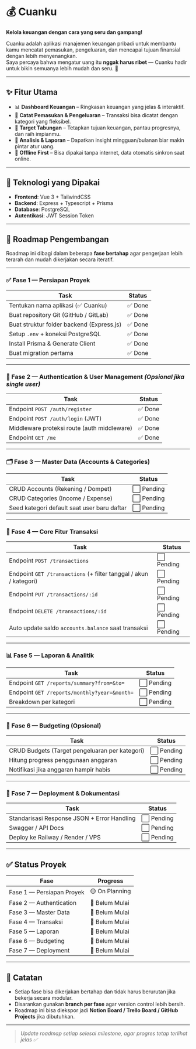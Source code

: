 # 💰 Cuanku

**Kelola keuangan dengan cara yang seru dan gampang!**

Cuanku adalah aplikasi manajemen keuangan pribadi untuk membantu kamu mencatat pemasukan, pengeluaran, dan mencapai tujuan finansial dengan lebih menyenangkan.  
Saya percaya bahwa mengatur uang itu **nggak harus ribet** — Cuanku hadir untuk bikin semuanya lebih mudah dan seru. 🚀

---

## ✨ Fitur Utama

- 📊 **Dashboard Keuangan** – Ringkasan keuangan yang jelas & interaktif.
- 📝 **Catat Pemasukan & Pengeluaran** – Transaksi bisa dicatat dengan kategori yang fleksibel.
- 🎯 **Target Tabungan** – Tetapkan tujuan keuangan, pantau progresnya, dan raih impianmu.
- 🔎 **Analisis & Laporan** – Dapatkan insight mingguan/bulanan biar makin pintar atur uang.
- 🔄 **Offline First** – Bisa dipakai tanpa internet, data otomatis sinkron saat online.

---

## 🚀 Teknologi yang Dipakai

- **Frontend**: Vue 3 + TailwindCSS
- **Backend**: Express + Typescript + Prisma
- **Database**: PostgreSQL
- **Autentikasi**: JWT Session Token

---

## 🚀 Roadmap Pengembangan

Roadmap ini dibagi dalam beberapa **fase bertahap** agar pengerjaan lebih terarah dan mudah dikerjakan secara iteratif.

---

### ✅ Fase 1 — Persiapan Proyek

| Task                                      | Status  |
| ----------------------------------------- | ------- |
| Tentukan nama aplikasi (✅ Cuanku)        | ✅ Done |
| Buat repository Git (GitHub / GitLab)     | ✅ Done |
| Buat struktur folder backend (Express.js) | ✅ Done |
| Setup `.env` + koneksi PostgreSQL         | ✅ Done |
| Install Prisma & Generate Client          | ✅ Done |
| Buat migration pertama                    | ✅ Done |

---

### 🔐 Fase 2 — Authentication & User Management _(Opsional jika single user)_

| Task                                        | Status  |
| ------------------------------------------- | ------- |
| Endpoint `POST /auth/register`              | ✅ Done |
| Endpoint `POST /auth/login` (JWT)           | ✅ Done |
| Middleware proteksi route (auth middleware) | ✅ Done |
| Endpoint `GET /me`                          | ✅ Done |

---

### 🗂 Fase 3 — Master Data (Accounts & Categories)

| Task                                        | Status     |
| ------------------------------------------- | ---------- |
| CRUD Accounts (Rekening / Dompet)           | ⬜ Pending |
| CRUD Categories (Income / Expense)          | ⬜ Pending |
| Seed kategori default saat user baru daftar | ⬜ Pending |

---

### 💸 Fase 4 — Core Fitur Transaksi

| Task                                                              | Status     |
| ----------------------------------------------------------------- | ---------- |
| Endpoint `POST /transactions`                                     | ⬜ Pending |
| Endpoint `GET /transactions` (+ filter tanggal / akun / kategori) | ⬜ Pending |
| Endpoint `PUT /transactions/:id`                                  | ⬜ Pending |
| Endpoint `DELETE /transactions/:id`                               | ⬜ Pending |
| Auto update saldo `accounts.balance` saat transaksi               | ⬜ Pending |

---

### 📊 Fase 5 — Laporan & Analitik

| Task                                         | Status     |
| -------------------------------------------- | ---------- |
| Endpoint `GET /reports/summary?from=&to=`    | ⬜ Pending |
| Endpoint `GET /reports/monthly?year=&month=` | ⬜ Pending |
| Breakdown per kategori                       | ⬜ Pending |

---

### 🎯 Fase 6 — Budgeting (Opsional)

| Task                                           | Status     |
| ---------------------------------------------- | ---------- |
| CRUD Budgets (Target pengeluaran per kategori) | ⬜ Pending |
| Hitung progress penggunaan anggaran            | ⬜ Pending |
| Notifikasi jika anggaran hampir habis          | ⬜ Pending |

---

### 🚀 Fase 7 — Deployment & Dokumentasi

| Task                                        | Status     |
| ------------------------------------------- | ---------- |
| Standarisasi Response JSON + Error Handling | ⬜ Pending |
| Swagger / API Docs                          | ⬜ Pending |
| Deploy ke Railway / Render / VPS            | ⬜ Pending |

---

## ✅ Status Proyek

| Fase                      | Progress       |
| ------------------------- | -------------- |
| Fase 1 — Persiapan Proyek | 🟡 On Planning |
| Fase 2 — Authentication   | 🔲 Belum Mulai |
| Fase 3 — Master Data      | 🔲 Belum Mulai |
| Fase 4 — Transaksi        | 🔲 Belum Mulai |
| Fase 5 — Laporan          | 🔲 Belum Mulai |
| Fase 6 — Budgeting        | 🔲 Belum Mulai |
| Fase 7 — Deployment       | 🔲 Belum Mulai |

---

## 📝 Catatan

- Setiap fase bisa dikerjakan bertahap dan tidak harus berurutan jika bekerja secara modular.
- Disarankan gunakan **branch per fase** agar version control lebih bersih.
- Roadmap ini bisa diekspor jadi **Notion Board / Trello Board / GitHub Projects** jika dibutuhkan.

---

> _Update roadmap setiap selesai milestone, agar progres tetap terlihat jelas ✅_
